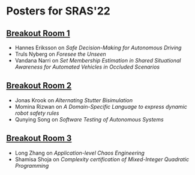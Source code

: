# Posters for SRAS'22

## [Breakout Room 1](<Breakout Room 1>)
- Hannes Eriksson on _Safe Decision-Making for Autonomous Driving_
- Truls Nyberg on _Foresee the Unseen_
- Vandana Narri on _Set Membership Estimation in Shared Situational Awareness for Automated Vehicles in Occluded Scenarios_

## [Breakout Room 2](<Breakout Room 2>)
- Jonas Krook on _Alternating Stutter Bisimulation_
- Momina Rizwan on _A Domain-Specific Language to express dynamic robot safety rules_
- Qunying Song on _Software Testing of Autonomous Systems_

## [Breakout Room 3](<Breakout Room 3>)
- Long Zhang on _Application-level Chaos Engineering_
- Shamisa Shoja on _Complexity certification of Mixed-Integer Quadratic Programming_